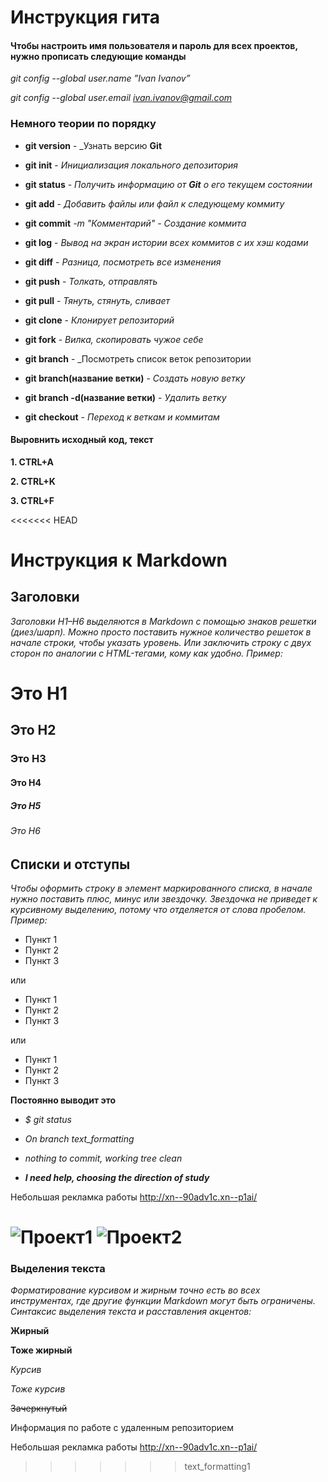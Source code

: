 # Инструкция гита

#### Чтобы настроить имя пользователя и пароль для всех проектов, нужно прописать следующие команды

*git config --global user.name ”Ivan Ivanov”*

*git config --global user.email ivan.ivanov@gmail.com*

### Немного теории по порядку

* **git version** - _Узнать версию **Git**
* **git init** - *Инициализация локального депозитория*
* **git status** - _Получить информацию от **Git** о его текущем состоянии_

* **git add** - *Добавить файлы или файл к следующему коммиту*
* **git commit** *-m "Комментарий" - Создание коммита*
* **git log** - *Вывод на экран истории всех коммитов с их хэш кодами*
* **git diff** - *Разница, посмотреть все изменения*
* **git push** - *Толкать, отправлять*
* **git pull** - *Тянуть, стянуть, сливает*
* **git clone** - *Клонирует репозиторий*
* **git fork** - *Вилка, скопировать чужое себе*
* **git branch** - _Посмотреть список веток репозитории
* **git branch(название ветки)** - *Создать новую ветку*
* **git branch -d(название ветки)** - *Удалить ветку*
* **git checkout** - *Переход к веткам и коммитам*

#### Выровнить исходный код, текст

**1. CTRL+A**

**2. CTRL+K**

**3. CTRL+F**

<<<<<<< HEAD
# Инструкция к Markdown

## **Заголовки**

*Заголовки H1–H6 выделяются в Markdown с помощью знаков решетки (диез/шарп). Можно просто поставить нужное количество решеток в начале строки, чтобы указать уровень. Или заключить строку с двух сторон по аналогии с HTML-тегами, кому как удобно. Пример:*

# Это H1

## Это H2 ##

### Это H3

#### Это H4 ####

##### Это H5 #####

###### Это H6

## **Списки и отступы**

*Чтобы оформить строку в элемент маркированного списка, в начале нужно поставить плюс, минус или звездочку. Звездочка не приведет к курсивному выделению, потому что отделяется от слова пробелом. Пример:*

* Пункт 1
* Пункт 2
* Пункт 3

или

* Пункт 1
* Пункт 2
* Пункт 3

или

* Пункт 1
* Пункт 2
* Пункт 3

**Постоянно выводит это**

* _$ git status_

* _On branch text_formatting_

* _nothing to commit, working tree clean_

* ***I need help, choosing the direction of study***

Небольшая рекламка работы <http://xn--90adv1c.xn--p1ai/>

![Проект1](Буксир.jpg)
![Проект2](Земснаряд.jpg)
=======
### Выделения текста
*Форматирование курсивом и жирным точно есть во всех инструментах, где другие функции Markdown могут быть ограничены. Синтаксис выделения текста и расставления акцентов:*

**Жирный**

**Тоже жирный**

*Курсив*

_Тоже курсив_

~~Зачеркнутый~~

Информация по работе с удаленным репозиторием


Небольшая рекламка работы <http://xn--90adv1c.xn--p1ai/>
>>>>>>> text_formatting1
